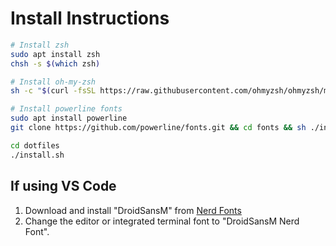 # Install Instructions

```bash
# Install zsh
sudo apt install zsh
chsh -s $(which zsh)

# Install oh-my-zsh
sh -c "$(curl -fsSL https://raw.githubusercontent.com/ohmyzsh/ohmyzsh/master/tools/install.sh)"

# Install powerline fonts
sudo apt install powerline
git clone https://github.com/powerline/fonts.git && cd fonts && sh ./install.sh

cd dotfiles
./install.sh
```

## If using VS Code
1. Download and install "DroidSansM" from [Nerd Fonts](https://www.nerdfonts.com/font-downloads)
2. Change the editor or integrated terminal font to "DroidSansM Nerd Font".